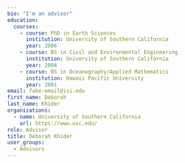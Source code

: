 ```yaml
---
bio: "I'm an advisor"
education:
  courses:
    - course: PhD in Earth Sciences
      institution: University of Southern California
      year: 2006
    - course: BS in Civil and Environmental Engineering
      institution: University of Southern California
      year: 2004
    - course: BS in Oceanography/Applied Mathematics
      institution: Hawaii Pacific University
      year: 2001
email: fake-email@isi.edu
first_name: Deborah
last_name: Khider
organizations:
  - name: University of Southern California
    url: https://www.usc.edu/
role: Advisor
title: Deborah Khider
user_groups:
  - Advisors
---
```

